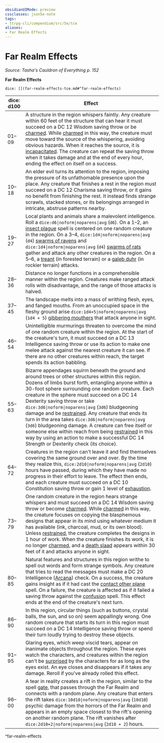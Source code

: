 ```yaml
---
obsidianUIMode: preview
cssclasses: json5e-note
tags:
- ttrpg-cli/compendium/src/5e/tce
aliases:
- Far Realm Effects
---
```

# Far Realm Effects
*Source: Tasha's Cauldron of Everything p. 152* 

**Far Realm Effects**

`dice: [](far-realm-effects-tce.md#^far-realm-effects)`

| dice: d100 | Effect |
|------------|--------|
| 01–09 | A structure in the region whispers faintly. Any creature within 60 feet of the structure that can hear it must succeed on a DC 12 Wisdom saving throw or be [charmed](/3-Mechanics/CLI/conditions.md#Charmed). While [charmed](/3-Mechanics/CLI/conditions.md#Charmed) in this way, the creature must move toward the source of the whispering, avoiding obvious hazards. When it reaches the source, it is [incapacitated](/3-Mechanics/CLI/conditions.md#Incapacitated). The creature can repeat the saving throw when it takes damage and at the end of every hour, ending the effect on itself on a success. |
| 10–18 | An elder evil turns its attention to the region, imposing the pressure of its unfathomable presence upon the place. Any creature that finishes a rest in the region must succeed on a DC 12 Charisma saving throw, or it gains no benefit from finishing the rest. It instead finds strange scrawls, stacked stones, or its belongings arranged in intricate, abstruse patterns nearby. |
| 19–27 | Local plants and animals share a malevolent intelligence. Roll a `dice:d6\|noform\|noparens\|avg` (`d6`). On a 1–2, an [insect plague](/3-Mechanics/CLI/spells/insect-plague-xphb.md) spell is centered on one random creature in the region. On a 3–4, `dice:1d4\|noform\|noparens\|avg` (`d4`) [swarms of ravens](/3-Mechanics/CLI/bestiary/beast/swarm-of-ravens-xmm.md) and `dice:1d4\|noform\|noparens\|avg` (`d4`) [swarms of rats](/3-Mechanics/CLI/bestiary/beast/swarm-of-rats-xmm.md) gather and attack any other creatures in the region. On a 5–6, a [treant](/3-Mechanics/CLI/bestiary/plant/treant-xmm.md) (in forested terrain) or a [galeb duhr](/3-Mechanics/CLI/bestiary/elemental/galeb-duhr-xmm.md) (in rockier terrain) attacks. |
| 28–36 | Distance no longer functions in a comprehensible manner within the region. Creatures make ranged attack rolls with disadvantage, and the range of those attacks is halved. |
| 37–45 | The landscape melts into a mass of writhing flesh, eyes, and fanged mouths. From an unoccupied space in the fleshy ground arise `dice:1d4+5\|noform\|noparens\|avg` (`1d4 + 5`) [gibbering mouthers](/3-Mechanics/CLI/bestiary/aberration/gibbering-mouther-xmm.md) that attack anyone in sight. |
| 46–54 | Unintelligible murmurings threaten to overcome the mind of one random creature within the region. At the start of the creature's turn, it must succeed on a DC 13 Intelligence saving throw or use its action to make one melee attack against the nearest creature it can see. If there are no other creatures within reach, the target spends its action babbling. |
| 55–63 | Bizarre appendages squirm beneath the ground and around trees or other structures within this region. Dozens of limbs burst forth, entangling anyone within a 30-foot sphere surrounding one random creature. Each creature in the sphere must succeed on a DC 14 Dexterity saving throw or take `dice:3d6\|noform\|noparens\|avg` (`3d6`) bludgeoning damage and be [restrained](/3-Mechanics/CLI/conditions.md#Restrained). Any creature that ends its turn in the area takes `dice:3d6\|noform\|noparens\|avg` (`3d6`) bludgeoning damage. A creature can free itself or someone else within reach from being [restrained](/3-Mechanics/CLI/conditions.md#Restrained) in this way by using an action to make a successful DC 14 Strength or Dexterity check (its choice). |
| 64–72 | Creatures in the region can't leave it and find themselves covering the same ground over and over. By the time they realize this, `dice:2d10\|noform\|noparens\|avg` (`2d10`) hours have passed, during which they have made no progress in their effort to leave. The effect then ends, and each creature must succeed on a DC 10 Constitution saving throw or gain 1 level of [exhaustion](/3-Mechanics/CLI/conditions.md#Exhaustion). |
| 73–79 | One random creature in the region hears strange whispers and must succeed on a DC 14 Wisdom saving throw or become [charmed](/3-Mechanics/CLI/conditions.md#Charmed). While [charmed](/3-Mechanics/CLI/conditions.md#Charmed) in this way, the creature focuses on copying the blasphemous designs that appear in its mind using whatever medium it has available (ink, charcoal, mud, or its own blood). Unless [restrained](/3-Mechanics/CLI/conditions.md#Restrained), the creature completes the designs in 1 hour of work. When the creature finishes its work, it is no longer [charmed](/3-Mechanics/CLI/conditions.md#Charmed), and a [death slaad](/3-Mechanics/CLI/bestiary/aberration/death-slaad-xmm.md) appears within 30 feet of it and attacks anyone in sight. |
| 80–85 | Natural features and structures in this region writhe to spell out words and form strange symbols. Any creature that tries to read the messages must make a DC 20 Intelligence ([Arcana](/3-Mechanics/CLI/skills.md#Arcana)) check. On a success, the creature gains insight as if it had cast the [contact other plane](/3-Mechanics/CLI/spells/contact-other-plane-xphb.md) spell. On a failure, the creature is affected as if it failed a saving throw against the [confusion](/3-Mechanics/CLI/spells/confusion-xphb.md) spell. This effect ends at the end of the creature's next turn. |
| 86–90 | In this region, circular things (such as buttons, crystal balls, the sun, and so on) seem appallingly wrong. One random creature that starts its turn in this region must succeed on a DC 14 Intelligence saving throw or spend their turn loudly trying to destroy these objects. |
| 91–95 | Glaring eyes, which weep viscid tears, appear on inanimate objects throughout the region. These eyes watch the characters, and creatures within the region can't be [surprised](/3-Mechanics/CLI/conditions.md#Surprised) by the characters for as long as the eyes exist. An eye closes and disappears if it takes any damage. Reroll if you've already rolled this effect. |
| 96–00 | A tear in reality creates a rift in the region, similar to the spell [gate](/3-Mechanics/CLI/spells/gate-xphb.md), that passes through the Far Realm and connects with a random plane. Any creature that enters the rift takes `dice:10d10\|noform\|noparens\|avg` (`10d10`) psychic damage from the horrors of the Far Realm and appears in an empty space closest to the rift's opening on another random plane. The rift vanishes after `dice:2d10+2\|noform\|noparens\|avg` (`2d10 + 2`) hours. |
^far-realm-effects